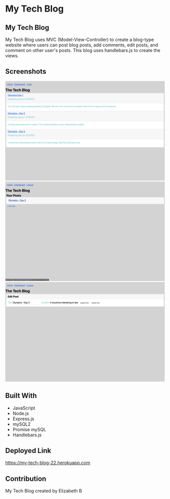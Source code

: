 # My Tech Blog

## My Tech Blog
My Tech Blog uses MVC (Model-View-Controller) to create a blog-type website where users can post blog posts, add comments, edit posts, and comment on other user's posts. This blog uses handlebars.js to create the views.

## Screenshots
![Screenshot #1](https://github.com/ebeltz/my-tech-blog/blob/main/public/images/screenshot1.png)
![Screenshot #2](https://github.com/ebeltz/my-tech-blog/blob/main/public/images/screenshot2.png)
![Screenshot #3](https://github.com/ebeltz/my-tech-blog/blob/main/public/images/screenshot3.png)

## Built With
* JavaScript
* Node.js
* Express.js
* mySQL2
* Promise mySQL
* Handlebars.js

## Deployed Link
https://my-tech-blog-22.herokuapp.com

## Contribution
My Tech Blog created by Elizabeth B
